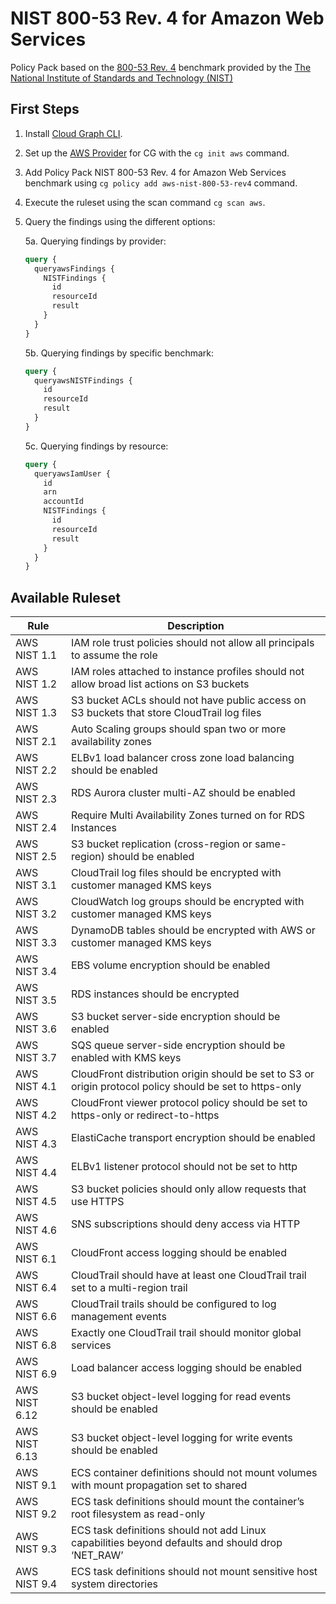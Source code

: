# NIST 800-53 Rev. 4 for Amazon Web Services

Policy Pack based on the [800-53 Rev. 4](https://csrc.nist.gov/publications/detail/sp/800-53/rev-4/archive/2015-01-22) benchmark provided by the [The National Institute of Standards and Technology (NIST)](https://www.nist.gov)

## First Steps

1. Install [Cloud Graph CLI](https://docs.cloudgraph.dev/quick-start).
2. Set up the [AWS Provider](https://www.npmjs.com/package/@cloudgraph/cg-provider-aws) for CG with the `cg init aws` command.
3. Add Policy Pack NIST 800-53 Rev. 4 for Amazon Web Services benchmark using `cg policy add aws-nist-800-53-rev4` command.
4. Execute the ruleset using the scan command `cg scan aws`.
5. Query the findings using the different options:

   5a. Querying findings by provider:

   ```graphql
   query {
     queryawsFindings {
       NISTFindings {
         id
         resourceId
         result
       }
     }
   }
   ```

   5b. Querying findings by specific benchmark:

   ```graphql
   query {
     queryawsNISTFindings {
       id
       resourceId
       result
     }
   }
   ```

   5c. Querying findings by resource:

   ```graphql
   query {
     queryawsIamUser {
       id
       arn
       accountId
       NISTFindings {
         id
         resourceId
         result
       }
     }
   }
   ```


## Available Ruleset

| Rule          | Description                                                                                                                        |
| ------------- | ---------------------------------------------------------------------------------------------------------------------------------- |
| AWS NIST 1.1  | IAM role trust policies should not allow all principals to assume the role                                                         |
| AWS NIST 1.2  | IAM roles attached to instance profiles should not allow broad list actions on S3 buckets                                          |
| AWS NIST 1.3  | S3 bucket ACLs should not have public access on S3 buckets that store CloudTrail log files                                         |
| AWS NIST 2.1  | Auto Scaling groups should span two or more availability zones                                                                     |
| AWS NIST 2.2  | ELBv1 load balancer cross zone load balancing should be enabled                                                                    |
| AWS NIST 2.3  | RDS Aurora cluster multi-AZ should be enabled                                                                                      |
| AWS NIST 2.4  | Require Multi Availability Zones turned on for RDS Instances                                                                       |
| AWS NIST 2.5  | S3 bucket replication (cross-region or same-region) should be enabled                                                              |
| AWS NIST 3.1  | CloudTrail log files should be encrypted with customer managed KMS keys                                                            |
| AWS NIST 3.2  | CloudWatch log groups should be encrypted with customer managed KMS keys                                                           |
| AWS NIST 3.3  | DynamoDB tables should be encrypted with AWS or customer managed KMS keys                                                          |
| AWS NIST 3.4  | EBS volume encryption should be enabled                                                                                            |
| AWS NIST 3.5  | RDS instances should be encrypted                                                                                                  |
| AWS NIST 3.6  | S3 bucket server-side encryption should be enabled                                                                                 |
| AWS NIST 3.7  | SQS queue server-side encryption should be enabled with KMS keys                                                                   |
| AWS NIST 4.1  | CloudFront distribution origin should be set to S3 or origin protocol policy should be set to https-only                           |
| AWS NIST 4.2  | CloudFront viewer protocol policy should be set to https-only or redirect-to-https                                                 |
| AWS NIST 4.3  | ElastiCache transport encryption should be enabled                                                                                 |
| AWS NIST 4.4  | ELBv1 listener protocol should not be set to http                                                                                  |
| AWS NIST 4.5  | S3 bucket policies should only allow requests that use HTTPS                                                                       |
| AWS NIST 4.6  | SNS subscriptions should deny access via HTTP                                                                                      |
| AWS NIST 6.1  | CloudFront access logging should be enabled                                                                                        |
| AWS NIST 6.4  | CloudTrail should have at least one CloudTrail trail set to a multi-region trail                                                   |
| AWS NIST 6.6  | CloudTrail trails should be configured to log management events                                                                    |
| AWS NIST 6.8  | Exactly one CloudTrail trail should monitor global services                                                                        |
| AWS NIST 6.9  | Load balancer access logging should be enabled                                                                                     |
| AWS NIST 6.12 | S3 bucket object-level logging for read events should be enabled                                                                   |
| AWS NIST 6.13 | S3 bucket object-level logging for write events should be enabled                                                                  |
| AWS NIST 9.1  | ECS container definitions should not mount volumes with mount propagation set to shared                                            |
| AWS NIST 9.2  | ECS task definitions should mount the container’s root filesystem as read-only                                                     |
| AWS NIST 9.3  | ECS task definitions should not add Linux capabilities beyond defaults and should drop ‘NET_RAW’                                   |
| AWS NIST 9.4  | ECS task definitions should not mount sensitive host system directories                                                            |
